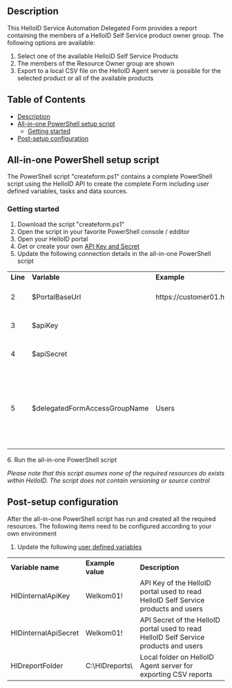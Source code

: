<!-- Description -->
## Description
This HelloID Service Automation Delegated Form provides a report containing the members of a HelloID Self Service product owner group. The following options are available:
 1. Select one of the available HelloID Self Service Products
 2. The members of the Resource Owner group are shown
 3. Export to a local CSV file on the HelloID Agent server is possible for the selected product or all of the available products
 
<!-- TABLE OF CONTENTS -->
## Table of Contents
* [Description](#description)
* [All-in-one PowerShell setup script](#all-in-one-powershell-setup-script)
  * [Getting started](#getting-started)
* [Post-setup configuration](#post-setup-configuration)


## All-in-one PowerShell setup script
The PowerShell script "createform.ps1" contains a complete PowerShell script using the HelloID API to create the complete Form including user defined variables, tasks and data sources.

### Getting started
 1. Download the script "createform.ps1"
 2. Open the script in your favorite PowerShell console / edditor
 3. Open your HelloID portal
 4. Get or create your own [API Key and Secret](https://docs.helloid.com/hc/en-us/articles/360002008873-API-Keys-Overview)
 5. Update the following connection details in the all-in-one PowerShell script
 <table>
  <tr><td><strong>Line</strong></td><td><strong>Variable</strong></td><td><strong>Example</strong></td><td><strong>Description</strong></td></tr>
  <tr><td>2</td><td>$PortalBaseUrl</td><td>https://customer01.helloid.com</td><td>Your own HelloID portal URL</td></tr>
  <tr><td>3</td><td>$apiKey</td><td></td><td>Your own HelloID API Key</td></tr>
  <tr><td>4</td><td>$apiSecret</td><td></td><td>Your own HelloID API Secret</td></tr>
  <tr><td>5</td><td>$delegatedFormAccessGroupName</td><td>Users</td><td>Local HelloID group name giving access to this new Delegated Form</td></tr>
</table>
 6. Run the all-in-one PowerShell script
 
 _Please note that this script asumes none of the required resources do exists within HelloID. The script does not contain versioning or source control_

## Post-setup configuration
After the all-in-one PowerShell script has run and created all the required resources. The following items need to be configured according to your own environment
 1. Update the following [user defined variables](https://docs.helloid.com/hc/en-us/articles/360014169933-How-to-Create-and-Manage-User-Defined-Variables)
<table>
  <tr><td><strong>Variable name</strong></td><td><strong>Example value</strong></td><td><strong>Description</strong></td></tr>
  <tr><td>HIDinternalApiKey</td><td>Welkom01!</td><td>API Key of the HelloID portal used to read HelloID Self Service products and users</td></tr>
  <tr><td>HIDinternalApiSecret</td><td>Welkom01!</td><td>API Secret of the HelloID portal used to read HelloID Self Service products and users</td></tr>
  <tr><td>HIDreportFolder</td><td>C:\HIDreports\</td><td>Local folder on HelloID Agent server for exporting CSV reports</td></tr>
</table>
